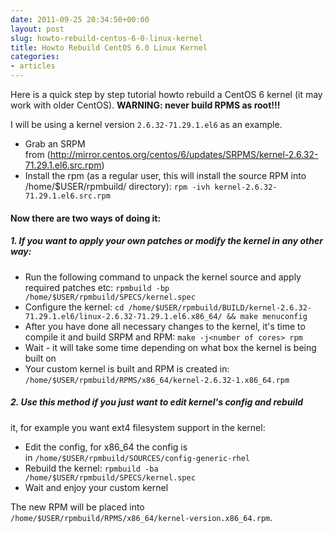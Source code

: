 ```yaml
---
date: 2011-09-25 20:34:50+00:00
layout: post
slug: howto-rebuild-centos-6-0-linux-kernel
title: Howto Rebuild CentOS 6.0 Linux Kernel
categories:
- articles
---
```


Here is a quick step by step tutorial howto rebuild a CentOS 6 kernel (it may
work with older CentOS). **WARNING: never build RPMS as root!!!**

I will be using a kernel version `2.6.32-71.29.1.el6` as an example.
* Grab an SRPM from (http://mirror.centos.org/centos/6/updates/SRPMS/kernel-2.6.32-71.29.1.el6.src.rpm)
* Install the rpm (as a regular user, this will install the source RPM into /home/$USER/rpmbuild/ directory):
`rpm -ivh kernel-2.6.32-71.29.1.el6.src.rpm`

#### Now there are two ways of doing it:
##### 1. If you want to apply your own patches or modify the kernel in any other way:
	
* Run the following command to unpack the kernel source and apply required
  patches etc: `rpmbuild -bp /home/$USER/rpmbuild/SPECS/kernel.spec`
* Configure the kernel: `cd /home/$USER/rpmbuild/BUILD/kernel-2.6.32-71.29.1.el6/linux-2.6.32-71.29.1.el6.x86_64/ && make menuconfig`
* After you have done all necessary changes to the kernel, it's time to compile
  it and build SRPM and RPM: `make -j<number of cores> rpm`
* Wait - it will take some time depending on what box the kernel is being built on
* Your custom kernel is built and RPM is created in: `/home/$USER/rpmbuild/RPMS/x86_64/kernel-2.6.32-1.x86_64.rpm`


##### 2. Use this method if you just want to edit kernel's config and rebuild
it, for example you want ext4 filesystem support in the kernel:
* Edit the config, for x86_64 the config is in `/home/$USER/rpmbuild/SOURCES/config-generic-rhel`
* Rebuild the kernel: `rpmbuild -ba /home/$USER/rpmbuild/SPECS/kernel.spec`
* Wait and enjoy your custom kernel


The new RPM will be placed into `/home/$USER/rpmbuild/RPMS/x86_64/kernel-version.x86_64.rpm`.
